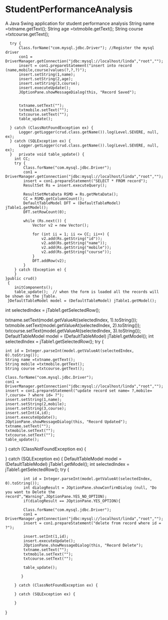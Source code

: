 # StudentPerformanceAnalysis
 A Java Swing application for student performance analysis
String name =txtname.getText();
String age =txtmobile.getText();
String course =txtcourse.getText();

      try {
          Class.forName("com.mysql.jdbc.Driver"); //Register the mysql driver
          con1 = DriverManager.getConnection("jdbc:mysql://localhost/linda","root","");
          insert = con1.prepareStatement("insert into record (name,mobile,course)values(?,?,?)");
          insert.setString(1,name);
          insert.setString(2,age);
          insert.setString(3,course);
          insert.executeUpdate();
          JOptionPane.showMessageDialog(this, "Record Saved");
          
          
          txtname.setText("");
          txtmobile.setText("");
          txtcourse.setText("");
          table_update();

      } catch (ClassNotFoundException ex) {
          Logger.getLogger(crud.class.getName()).log(Level.SEVERE, null, ex);
      } catch (SQLException ex) {
          Logger.getLogger(crud.class.getName()).log(Level.SEVERE, null, ex);
      }   private void table_update() {
        int CC;
        try {
            Class.forName("com.mysql.jdbc.Driver");
            con1 = DriverManager.getConnection("jdbc:mysql://localhost/linda","root","");
            insert = con1.prepareStatement("SELECT * FROM record");
            ResultSet Rs = insert.executeQuery();
            
            ResultSetMetaData RSMD = Rs.getMetaData();
            CC = RSMD.getColumnCount();
            DefaultTableModel DFT = (DefaultTableModel) jTable1.getModel();
            DFT.setRowCount(0);

            while (Rs.next()) {
                Vector v2 = new Vector();
           
                for (int ii = 1; ii <= CC; ii++) {
                    v2.add(Rs.getString("id"));
                    v2.add(Rs.getString("name"));
                    v2.add(Rs.getString("mobile"));
                    v2.add(Rs.getString("course"));
                }
                DFT.addRow(v2);
            }
        } catch (Exception e) {
        }
    }public crud() 
     {
        initComponents();
        table_update();  // when the form is loaded all the records will be shown on the jTable.
     }DefaultTableModel model = (DefaultTableModel) jTable1.getModel();
int selectedIndex = jTable1.getSelectedRow();
      
txtname.setText(model.getValueAt(selectedIndex, 1).toString());
txtmobile.setText(model.getValueAt(selectedIndex, 2).toString());
txtcourse.setText(model.getValueAt(selectedIndex, 3).toString());    DefaultTableModel model = (DefaultTableModel) jTable1.getModel();
    int selectedIndex = jTable1.getSelectedRow();
    try {   
        
    int id = Integer.parseInt(model.getValueAt(selectedIndex, 0).toString());
    String name =txtname.getText();
    String mobile =txtmobile.getText();
    String course =txtcourse.getText();
  
    Class.forName("com.mysql.jdbc.Driver");
    con1 = DriverManager.getConnection("jdbc:mysql://localhost/linda","root","");
    insert = con1.prepareStatement("update record set name= ?,mobile= ?,course= ? where id= ?");
    insert.setString(1,name);
    insert.setString(2,mobile);
    insert.setString(3,course);
    insert.setInt(4,id);
    insert.executeUpdate();
    JOptionPane.showMessageDialog(this, "Record Updated");
    txtname.setText("");
    txtmobile.setText("");
    txtcourse.setText("");
    table_update();
   
    
} catch (ClassNotFoundException ex) {
   
} catch (SQLException ex) {
          DefaultTableModel model = (DefaultTableModel) jTable1.getModel();
          int selectedIndex = jTable1.getSelectedRow();
            try {   
                
            int id = Integer.parseInt(model.getValueAt(selectedIndex, 0).toString());
            int dialogResult = JOptionPane.showConfirmDialog (null, "Do you want to Delete the               record","Warning",JOptionPane.YES_NO_OPTION);
            if(dialogResult == JOptionPane.YES_OPTION){

            Class.forName("com.mysql.jdbc.Driver");
            con1 = DriverManager.getConnection("jdbc:mysql://localhost/linda","root","");
            insert = con1.prepareStatement("delete from record where id = ?");
        
            insert.setInt(1,id);
            insert.executeUpdate();
            JOptionPane.showMessageDialog(this, "Record Delete");
            txtname.setText("");
            txtmobile.setText("");
            txtcourse.setText("");

            table_update();
           
           }

        } catch (ClassNotFoundException ex) {
        
        } catch (SQLException ex) {
            
        }
}   
